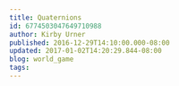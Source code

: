 ```yaml
---
title: Quaternions
id: 6774503047649710988
author: Kirby Urner
published: 2016-12-29T14:10:00.000-08:00
updated: 2017-01-02T14:20:29.844-08:00
blog: world_game
tags: 
---
```


